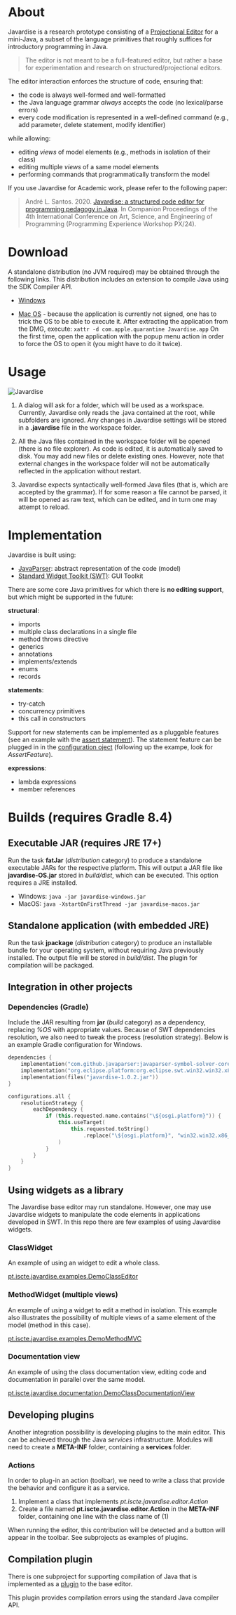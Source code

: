 # About

Javardise is a research prototype consisting of a [Projectional Editor](https://en.wikipedia.org/wiki/Structure_editor) for a mini-Java, a subset of the language primitives that roughly suffices for introductory programming in Java.

> The editor is not meant to be a full-featured editor, but rather a base for experimentation and research on structured/projectional editors.

The editor interaction enforces the structure of code, ensuring that:
- the code is always well-formed and well-formatted
- the Java language grammar *always* accepts the code (no lexical/parse errors)
- every code modification is represented in a well-defined 
command (e.g., add parameter, delete statement, modify identifier)

while allowing:
- editing *views* of model elements (e.g., methods in isolation of their class)
- editing multiple *views* of a same model elements
- performing commands that programmatically transform the model

If you use Javardise for Academic work, please refer to the following paper:
> André L. Santos. 2020. [Javardise: a structured code editor for programming pedagogy in Java](https://doi.org/10.1145/3397537.3397561). In Companion Proceedings of the 4th International Conference on Art, Science, and Engineering of Programming (Programming Experience Workshop PX/24).

# Download

A standalone distribution (no JVM required) may be obtained through the following links. This distribution includes an extension to compile Java using the SDK Compiler API.

- [Windows](https://home.iscte-iul.pt/~alssl/javardise/Javardise-1.1.0.zip)

- [Mac OS](https://home.iscte-iul.pt/~alssl/javardise/Javardise-1.1.0.dmg) - because the application is currently not signed, one has to trick the OS to be able to execute it. After extracting the application from the DMG, execute: ```xattr -d com.apple.quarantine Javardise.app``` On the first time, open the application with the popup menu action in order to force the OS to open it (you might have to do it twice).

# Usage
![Javardise](docimages/javardiseShot.png?raw=true)

1. A dialog will ask for a folder, which will be used as a workspace. Currently, Javardise only reads the .java contained at the root, while subfolders are ignored. Any changes in Javardise settings will be stored in a **.javardise** file in the workspace folder.


2. All the Java files contained in the workspace folder will be opened (there is no file explorer). As code is edited, it is automatically saved to disk. You may add new files or delete existing ones. However, note that external changes in the workspace folder will not be automatically reflected in the application without restart.


3. Javardise expects syntactically well-formed Java files (that is, which are accepted by the grammar). If for some reason a file cannot be parsed, it will be opened as raw text, which can be edited, and in turn one may attempt to reload.

# Implementation
Javardise is built using:
- [JavaParser](https://javaparser.org): abstract representation of the code (model)
- [Standard Widget Toolkit (SWT)](https://www.eclipse.org/swt): GUI Toolkit

There are some core Java primitives for which there is **no editing support**, but which might be supported in the future:

**structural**:
- imports
- multiple class declarations in a single file
- method throws directive
- generics
- annotations
- implements/extends
- enums
- records

**statements**:
- try-catch
- concurrency primitives
- this call in constructors

Support for new statements can be implemented as a pluggable features (see an example with the [assert statement](https://github.com/andre-santos-pt/javardise/blob/master/src/main/kotlin/pt/iscte/javardise/widgets/statements/AssertWidget.kt)). The statement feature can be plugged in in the [configuration oject](https://github.com/andre-santos-pt/javardise/blob/master/src/main/kotlin/pt/iscte/javardise/Configuration.kt) (following up the exampe, look for *AssertFeature*).

**expressions**:
- lambda expressions
- member references

# Builds (requires Gradle 8.4)

## Executable JAR (requires JRE 17+)
Run the task **fatJar** (*distribution* category) to produce a standalone executable JARs for the respective platform. This will output a JAR file like **javardise-OS.jar** stored in *build/dist*, which can be executed. This option requires a JRE installed.

- Windows: ``java -jar javardise-windows.jar``
- MacOS: ``java -XstartOnFirstThread -jar javardise-macos.jar``

## Standalone application (with embedded JRE)
Run the task **jpackage** (*distribution* category) to produce an installable bundle for your operating system, without requiring Java previously installed. The output file will be stored in *build/dist*. The plugin for compilation will be packaged.


## Integration in other projects

### Dependencies (Gradle)
Include the JAR resulting from **jar** (*build* category) as a dependency, replacing *%OS* with appropriate values. Because of SWT dependencies resolution, we also need to tweak the process (resolution strategy). Below is an example Gradle configuration for Windows.

```kotlin
dependencies {
    implementation("com.github.javaparser:javaparser-symbol-solver-core:3.24.8")
    implementation("org.eclipse.platform:org.eclipse.swt.win32.win32.x86_64:3.123.0")
    implementation(files("javardise-1.0.2.jar"))
}

configurations.all {
    resolutionStrategy {
        eachDependency {
            if (this.requested.name.contains("\${osgi.platform}")) {
                this.useTarget(
                    this.requested.toString()
                        .replace("\${osgi.platform}", "win32.win32.x86_64")
                )
            }
        }
    }
}

```

## Using widgets as a library
The Javardise base editor may run standalone.  However, one may use Javardise widgets to manipulate the code elements in applications developed in SWT. In this repo there are few examples of using Javardise widgets.

### ClassWidget
An example of using an widget to edit a whole class.

[pt.iscte.javardise.examples.DemoClassEditor](https://github.com/andre-santos-pt/JavardiseJP/blob/master/src/main/kotlin/pt/iscte/javardise/examples/DemoClassEditor.kt)

### MethodWidget (multiple views)
An example of using a widget to edit a method in isolation. This example also illustrates the possibility of multiple views of a same element of the model (method in this case).

[pt.iscte.javardise.examples.DemoMethodMVC](https://github.com/andre-santos-pt/JavardiseJP/blob/master/src/main/kotlin/pt/iscte/javardise/examples/DemoMethodMVC.kt)


### Documentation view

An example of using the class documentation view, editing code and documentation in parallel over the same model.

[pt.iscte.javardise.documentation.DemoClassDocumentationView](https://github.com/andre-santos-pt/JavardiseJP/blob/master/documentation/src/main/kotlin/pt/iscte/javardise/documentation/DemoClassDocumentationView.kt)


## Developing plugins
Another integration possibility is developing plugins to the main editor. This can be achieved through the Java *services* infrastructure. Modules will need to create a **META-INF** folder, containing a **services** folder.

### Actions
In order to plug-in an action (toolbar), we need to write a class that provide the behavior and configure it as a service.

1. Implement a class that implements *pt.iscte.javardise.editor.Action*
2. Create a file named **pt.iscte.javardise.editor.Action** in the **META-INF** folder, containing one line with the class name of (1)

When running the editor, this contribution will be detected and a button will appear in the toolbar. See subprojects as examples of plugins.

## Compilation plugin

There is one subproject for supporting compilation of Java that is implemented as a [plugin](https://github.com/andre-santos-pt/javardise/tree/master/compilation) to the base editor.

This plugin provides compilation errors using the standard Java compiler API.
